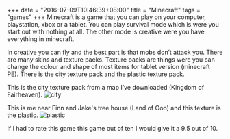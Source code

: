 +++
date = "2016-07-09T10:46:39+08:00"
title = "Minecraft"
tags = "games"
+++
Minecraft is a game that you can play on your computer, playstation, xbox or a tablet. You can play survival mode which is were you start out with nothing at all. The other mode is creative were you have everything in minecraft.

In creative you can fly and the best part is that mobs don’t attack you. There are many skins and texture packs. Texture packs are things were you can change the colour and shape of most items for tablet version (minecraft PE).  There is the city texture pack and the plastic texture pack.

This is the city texture pack from a map I’ve downloaded (Kingdom of Fairheaven).
![city](/img/city_texture_pack.png)

This is me near Finn and Jake's tree house (Land of Ooo) and this texture is the plastic.
![plastic](/img/plastic_texture_pack.png)

If I had to rate this game this game out of ten I would give it a  9.5 out of 10.     
